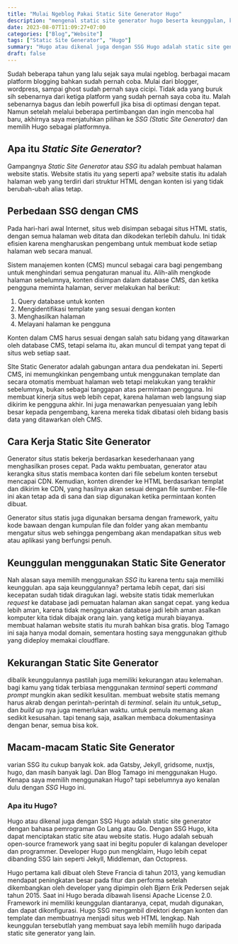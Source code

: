 ```yaml
---
title: "Mulai Ngeblog Pakai Static Site Generator Hugo"
description: "mengenal static site generator hugo beserta keunggulan, kekurangan, dan jenis static site generator"
date: 2023-08-07T11:09:27+07:00
categories: ["Blog","Website"]
tags: ["Static Site Generator", "Hugo"]
summary: "Hugo atau dikenal juga dengan SSG Hugo adalah static site generator dengan bahasa pemrograman Go Lang atau Go."
draft: false
---
```


Sudah beberapa tahun yang lalu sejak saya mulai ngeblog. berbagai macam platform blogging bahkan sudah pernah coba. Mulai dari blogger, wordpress, sampai ghost sudah pernah saya cicipi. Tidak ada yang buruk sih sebenarnya dari ketiga platform yang sudah pernah saya coba itu. Malah sebenarnya bagus dan lebih powerfull jika bisa di optimasi dengan tepat. Namun setelah melalui beberapa pertimbangan dan ingin mencoba hal baru, akhirnya saya menjatuhkan pilihan ke _SSG_ _(Static Site Generator)_ dan memilih Hugo sebagai platformnya.

## Apa itu _Static Site Generator_?
Gampangnya _Static Site Generator_ atau _SSG_ itu adalah pembuat halaman website statis. Website statis itu yang seperti apa? website statis itu adalah halaman web yang terdiri dari struktur HTML dengan konten isi yang tidak berubah-ubah alias tetap. 

## Perbedaan SSG dengan CMS
Pada hari-hari awal Internet, situs web disimpan sebagai situs HTML statis, dengan semua halaman web ditata dan dikodekan terlebih dahulu. Ini tidak efisien karena mengharuskan pengembang untuk membuat kode setiap halaman web secara manual.

Sistem manajemen konten (CMS) muncul sebagai cara bagi pengembang untuk menghindari semua pengaturan manual itu. Alih-alih mengkode halaman sebelumnya, konten disimpan dalam database CMS, dan ketika pengguna meminta halaman, server melakukan hal berikut:

1. Query database untuk konten
2. Mengidentifikasi template yang sesuai dengan konten
3. Menghasilkan halaman
4. Melayani halaman ke pengguna

Konten dalam CMS harus sesuai dengan salah satu bidang yang ditawarkan oleh database CMS, tetapi selama itu, akan muncul di tempat yang tepat di situs web setiap saat.

SIte Static Generator adalah gabungan antara dua pendekatan ini. Seperti CMS, ini memungkinkan pengembang untuk menggunakan template dan secara otomatis membuat halaman web tetapi melakukan yang terakhir sebelumnya, bukan sebagai tanggapan atas permintaan pengguna. Ini membuat kinerja situs web lebih cepat, karena halaman web langsung siap dikirim ke pengguna akhir. Ini juga menawarkan penyesuaian yang lebih besar kepada pengembang, karena mereka tidak dibatasi oleh bidang basis data yang ditawarkan oleh CMS.

## Cara Kerja Static Site Generator
Generator situs statis bekerja berdasarkan kesederhanaan yang menghasilkan proses cepat. Pada waktu pembuatan, generator atau kerangka situs statis membaca konten dari file sebelum konten tersebut mencapai CDN. Kemudian, konten dirender ke HTML berdasarkan templat dan dikirim ke CDN, yang hasilnya akan sesuai dengan file sumber. File-file ini akan tetap ada di sana dan siap digunakan ketika permintaan konten dibuat.

Generator situs statis juga digunakan bersama dengan framework, yaitu kode bawaan dengan kumpulan file dan folder yang akan membantu mengatur situs web sehingga pengembang akan mendapatkan situs web atau aplikasi yang berfungsi penuh.

## Keunggulan menggunakan Static Site Generator
Nah alasan saya memilih menggunakan _SSG_ itu karena tentu saja memiliki keunggulan. apa saja keunggulannya? pertama lebih cepat, dari sisi kecepatan sudah tidak diragukan lagi. website statis tidak memerlukan _request_ ke database jadi pemuatan halaman akan sangat cepat. yang kedua lebih aman, karena tidak menggunakan database jadi lebih aman asalkan komputer kita tidak dibajak orang lain. yang ketiga murah biayanya. membuat halaman website statis itu murah bahkan bisa gratis. blog Tamago ini saja hanya modal domain, sementara hosting saya menggunakan github yang dideploy memakai cloudflare.

## Kekurangan Static Site Generator
dibalik keunggulannya pastilah juga memiliki kekurangan atau kelemahan. bagi kamu yang tidak terbiasa menggunakan _terminal_ seperti _command prompt_ mungkin akan sedikit kesulitan. membuat website statis memang harus akrab dengan perintah-perintah di _terminal_. selain itu untuk_setup_ dan _build up_ nya juga memerlukan waktu. untuk pemula memang akan sedikit kesusahan. tapi tenang saja, asalkan membaca dokumentasinya dengan benar, semua bisa kok.

## Macam-macam Static Site Generator
varian SSG itu cukup banyak kok. ada Gatsby, Jekyll, gridsome, nuxtjs, hugo, dan masih banyak lagi. Dan Blog Tamago ini menggunakan Hugo. Kenapa saya memilih menggunakan Hugo? tapi sebelumnya ayo kenalan dulu dengan _SSG_ Hugo ini.

### Apa itu Hugo?
Hugo atau dikenal juga dengan SSG Hugo adalah static site generator dengan bahasa pemrograman Go Lang atau Go. Dengan SSG Hugo, kita dapat menciptakan static site atau website statis. Hugo adalah sebuah open-source framework yang saat ini begitu populer di kalangan developer dan programmer. Developer Hugo pun mengklaim, Hugo lebih cepat dibanding SSG lain seperti Jekyll, Middleman, dan Octopress.

Hugo pertama kali dibuat oleh Steve Francia di tahun 2013, yang kemudian mendapat peningkatan besar pada fitur dan performa setelah dikembangkan oleh developer yang dipimpin oleh Bjørn Erik Pedersen sejak tahun 2015. Saat ini Hugo berada dibawah lisensi Apache License 2.0. Framework ini memiliki keunggulan diantaranya, cepat, mudah digunakan, dan dapat dikonfigurasi. Hugo SSG mengambil direktori dengan konten dan template dan membuatnya menjadi situs web HTML lengkap. Nah keunggulan tersebutlah yang membuat saya lebih memilih hugo daripada static site generator yang lain.